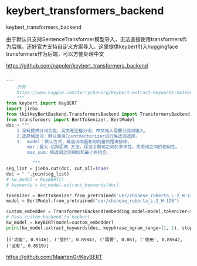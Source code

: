 # keybert_transformers_backend
keybert_transformers_backend  

由于默认只支持SentenceTransformer模型导入，无法直接使用transformers作为后端，还好官方支持自定义方案导入。这里提供keybert引入huggingface transformers作为后端，可以方便处理中文

https://github.com/napoler/keybert_transformers_backend

```python

"""
    示例
    https://www.kaggle.com/terrychanorg/keybert-extract-keywords-notebookcb54da42f2
    """
from keybert import KeyBERT
import jieba
from tkitKeyBertBackend.TransformersBackend import TransformersBackend
from transformers import BertTokenizer, BertModel
doc = """
    1.没有提供分词功能，英文是空格分词，中文输入需要分完词输入。
    2.选择候选词：默认使用CountVectorizer进行候选词选择。
    3.  model：默认方式，候选词向量和句向量的距离排序。
        mmr：最大 边际距离 方法，保证关键词之间的多样性。考虑词之间的相似性。
        max_sum：候选词之间相似和最小的组合。

          """
seg_list = jieba.cut(doc, cut_all=True)
doc = " ".join(seg_list)
# kw_model = KeyBERT()
# keywords = kw_model.extract_keywords(doc)

tokenizer = BertTokenizer.from_pretrained('uer/chinese_roberta_L-2_H-128')
model = BertModel.from_pretrained("uer/chinese_roberta_L-2_H-128")

custom_embedder = TransformersBackend(embedding_model=model,tokenizer=tokenizer)
# Pass custom backend to keybert
kw_model = KeyBERT(model=custom_embedder)
print(kw_model.extract_keywords(doc, keyphrase_ngram_range=(1, 1), stop_words=None))
```
	[('功能', 0.9146), ('提供', 0.8984), ('需要', 0.86), ('使用', 0.8554), ('没有', 0.8519)]


https://github.com/MaartenGr/KeyBERT
